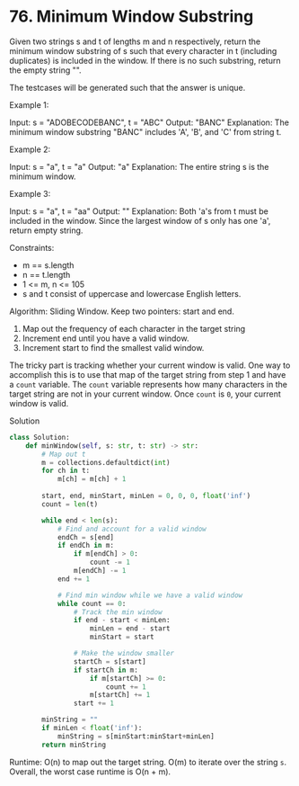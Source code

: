 # 76. Minimum Window Substring
Given two strings s and t of lengths m and n respectively, return the minimum window
substring
of s such that every character in t (including duplicates) is included in the window. If there is no such substring, return the empty string "".

The testcases will be generated such that the answer is unique.

Example 1:

Input: s = "ADOBECODEBANC", t = "ABC"
Output: "BANC"
Explanation: The minimum window substring "BANC" includes 'A', 'B', and 'C' from string t.

Example 2:

Input: s = "a", t = "a"
Output: "a"
Explanation: The entire string s is the minimum window.

Example 3:

Input: s = "a", t = "aa"
Output: ""
Explanation: Both 'a's from t must be included in the window.
Since the largest window of s only has one 'a', return empty string.

Constraints:
* m == s.length
* n == t.length
* 1 <= m, n <= 105
* s and t consist of uppercase and lowercase English letters.

 
Algorithm: Sliding Window. Keep two pointers: start and end.
1. Map out the frequency of each character in the target string
2. Increment end until you have a valid window.
3. Increment start to find the smallest valid window.

The tricky part is tracking whether your current window is valid. One way to accomplish this is to use that map of the target string from step 1 and have a `count` variable. The `count` variable represents how many characters in the target string are not in your current window. Once `count` is `0`, your current window is valid.

Solution
```python
class Solution:
    def minWindow(self, s: str, t: str) -> str:
        # Map out t
        m = collections.defaultdict(int)
        for ch in t:
            m[ch] = m[ch] + 1
    
        start, end, minStart, minLen = 0, 0, 0, float('inf')
        count = len(t)

        while end < len(s):
            # Find and account for a valid window
            endCh = s[end]
            if endCh in m:
                if m[endCh] > 0:
                    count -= 1
                m[endCh] -= 1
            end += 1

            # Find min window while we have a valid window
            while count == 0:
                # Track the min window
                if end - start < minLen:
                    minLen = end - start
                    minStart = start

                # Make the window smaller
                startCh = s[start]
                if startCh in m:
                    if m[startCh] >= 0:
                        count += 1
                    m[startCh] += 1
                start += 1

        minString = ""
        if minLen < float('inf'):
            minString = s[minStart:minStart+minLen]
        return minString
```

Runtime: O(n) to map out the target string. O(m) to iterate over the string `s`. Overall, the worst case runtime is O(n + m).